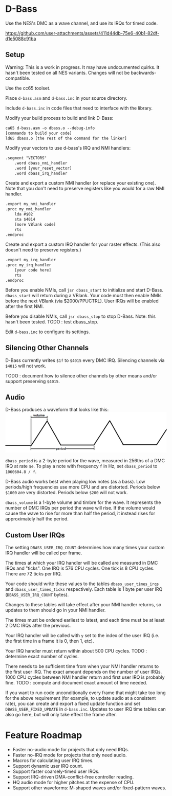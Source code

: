 D-Bass
======
Use the NES's DMC as a wave channel, and use its IRQs for timed code.

https://github.com/user-attachments/assets/411d44db-75e6-40b1-82df-d1e5088c91ba

Setup
-----
Warning: This is a work in progress.
It may have undocumented quirks.
It hasn't been tested on all NES variants.
Changes will not be backwards-compatible.

Use the cc65 toolset.

Place `d-bass.asm` and `d-bass.inc` in your source directory.

Include `d-bass.inc` in code files that need to interface with the library.

Modify your build process to build and link D-Bass:
```
ca65 d-bass.asm -o dbass.o --debug-info
[commands to build your code]
ld65 dbass.o [the rest of the command for the linker]
```

Modify your vectors to use d-bass's IRQ and NMI handlers:
```
.segment "VECTORS"
	.word dbass_nmi_handler
	.word [your_reset_vector]
	.word dbass_irq_handler
```

Create and export a custom NMI handler (or replace your existing one). Note that you don't need to preserve registers like you would for a raw NMI handler.
```
.export my_nmi_handler
.proc my_nmi_handler
	lda #$02
	sta $4014
	[more VBlank code]
	rts
.endproc
```

Create and export a custom IRQ handler for your raster effects. (This also doesn't need to preserve registers.)
```
.export my_irq_handler
.proc my_irq_handler
	[your code here]
	rts
.endproc
```

Before you enable NMIs, call `jsr dbass_start` to initialize and start D-Bass. `dbass_start` will return during a VBlank. Your code must then enable NMIs before the next VBlank (via $2000/PPUCTRL). User IRQs will be enabled after the first NMI.

Before you disable NMIs, call `jsr dbass_stop` to stop D-Bass. Note: this hasn't been tested. TODO : test dbass_stop.

Edit `d-bass.inc` to configure its settings.

Silencing Other Channels
------------------------
D-Bass currently writes `$1f` to `$4015` every DMC IRQ. Silencing channels via `$4015` will not work.

TODO : document how to silence other channels by other means and/or support preserving `$4015`.

Audio
-----
D-Bass produces a waveform that looks like this:
![Waveform](https://github.com/0xB0C5/d-bass/blob/main/docs/wave.png)

`dbass_period` is a 2-byte period for the wave, measured in 256ths of a DMC IRQ at rate `$e`.
To play a note with frequency `f` in Hz, set `dbass_period` to `1060604.8 / f`.

D-Bass audio works best when playing low notes (as a bass).
Low periods/high frequencies use more CPU and are distorted.
Periods below `$1000` are very distorted.
Periods below `$200` will not work.

`dbass_volume` is a 1-byte volume and timbre for the wave. It represents the number of DMC IRQs per period the wave will rise.
If the volume would cause the wave to rise for more than half the period, it instead rises for approximately half the period.

Custom User IRQs
----------------
The setting `DBASS_USER_IRQ_COUNT` determines how many times your custom IRQ handler will be called per frame.

The times at which your IRQ handler will be called are measured in DMC IRQs and "ticks".
One IRQ is 576 CPU cycles. One tick is 8 CPU cycles. There are 72 ticks per IRQ.

Your code should write these values to the tables `dbass_user_times_irqs` and `dbass_user_times_ticks` respectively.
Each table is 1 byte per user IRQ (`DBASS_USER_IRQ_COUNT` bytes).

Changes to these tables will take effect after your NMI handler returns, so updates to them should go in your NMI handler.

The times must be ordered earliest to latest, and each time must be at least 2 DMC IRQs after the previous.

Your IRQ handler will be called with `y` set to the index of the user IRQ (i.e. the first time in a frame it is 0, then 1, etc).

Your IRQ handler must return within about 500 CPU cycles. TODO : determine exact number of cycles.

There needs to be sufficient time from when your NMI handler returns to the first user IRQ.
The exact amount depends on the number of user IRQs.
1000 CPU cycles between NMI handler return and first user IRQ is probably fine.
TODO : compute and document exact amount of time needed.

If you want to run code unconditionally every frame that might take too long for the above requirement (for example, to update audio at a consistent rate), you can create and export a fixed update function and set `DBASS_USER_FIXED_UPDATE` in `d-bass.inc`. Updates to user IRQ time tables can also go here, but will only take effect the frame after.

Feature Roadmap
===============

- Faster no-audio mode for projects that only need IRQs.
- Faster no-IRQ mode for projects that only need audio.
- Macros for calculating user IRQ times.
- Support dynamic user IRQ count.
- Support faster coarsely-timed user IRQs.
- Support IRQ-driven DMA-conflict-free controller reading.
- HQ audio mode for higher pitches at the expense of CPU.
- Support other waveforms: M-shaped waves and/or fixed-pattern waves.
